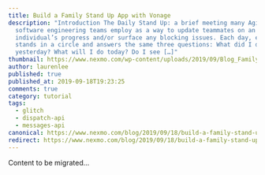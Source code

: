 ```yaml
---
title: Build a Family Stand Up App with Vonage
description: "Introduction The Daily Stand Up: a brief meeting many Agile
  software engineering teams employ as a way to update teammates on an
  individual’s progress and/or surface any blocking issues. Each day, everyone
  stands in a circle and answers the same three questions: What did I do
  yesterday? What will I do today? Do I see […]"
thumbnail: https://www.nexmo.com/wp-content/uploads/2019/09/Blog_Family-Stand-Up-App_1200x600.png
author: laurenlee
published: true
published_at: 2019-09-18T19:23:25
comments: true
category: tutorial
tags:
  - glitch
  - dispatch-api
  - messages-api
canonical: https://www.nexmo.com/blog/2019/09/18/build-a-family-stand-up-app-with-nexmo-messages-and-dispatch-api-dr
redirect: https://www.nexmo.com/blog/2019/09/18/build-a-family-stand-up-app-with-nexmo-messages-and-dispatch-api-dr
---
```

Content to be migrated...